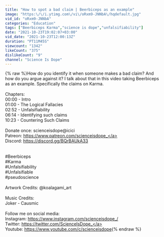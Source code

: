 ```yaml
---
title: "How to spot a bad claim | Beerbiceps as an example"
image: "https:\/\/i.ytimg.com\/vi\/oRxm9-JNNbA\/hqdefault.jpg"
vid_id: "oRxm9-JNNbA"
categories: "Education"
tags: ["Beerbiceps Karma","science is dope","unfalsifiability"]
date: "2021-10-23T19:02:07+03:00"
vid_date: "2021-10-23T12:00:13Z"
duration: "PT11M45S"
viewcount: "1342"
likeCount: "375"
dislikeCount: "9"
channel: "Science Is Dope"
---
```

{% raw %}How do you identify it when someone makes a bad claim? And how do you argue against it? I talk about that in this video taking Beerbiceps as an example. Specifically the claims on Karma.<br /><br />Chapters:<br />00:00 - Intro<br />01:00 - The Logical Fallacies<br />02:52 - Unfalsifiability<br />06:14 - Identifying such claims<br />10:23 - Countering Such Claims<br /><br />Donate once: scienceisdope@icici<br />Patreon: <a rel="nofollow" target="blank" href="https://www.patreon.com/scienceisdope_">https://www.patreon.com/scienceisdope_</a><br />Discord: <a rel="nofollow" target="blank" href="https://discord.gg/BQrBAUkA33">https://discord.gg/BQrBAUkA33</a><br /><br /><br />#Beerbiceps<br />#Karma<br />#Unfalsifiability<br />#Unfalsifiable<br />#pseudoscience<br /><br />Artwork Credits: @koalagami_art<br /><br />Music Credits:<br />Joker - Causmic<br /><br />Follow me on social media:<br />Instagram: <a rel="nofollow" target="blank" href="https://www.instagram.com/scienceisdope_/">https://www.instagram.com/scienceisdope_/</a><br />Twitter: <a rel="nofollow" target="blank" href="https://twitter.com/ScienceIsDope_">https://twitter.com/ScienceIsDope_</a><br />Youtube: <a rel="nofollow" target="blank" href="https://www.youtube.com/c/scienceisdope">https://www.youtube.com/c/scienceisdope</a>{% endraw %}
